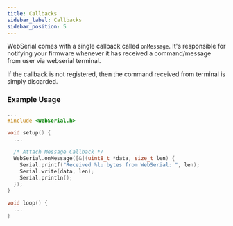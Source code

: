 ```yaml
---
title: Callbacks
sidebar_label: Callbacks
sidebar_position: 5
---
```


WebSerial comes with a single callback called `onMessage`. It's responsible for notifying your firmware whenever it has received a command/message from user via webserial terminal.

If the callback is not registered, then the command received from terminal is simply discarded.

### Example Usage

```cpp
...
#include <WebSerial.h>

void setup() {
  ...

  /* Attach Message Callback */
  WebSerial.onMessage([&](uint8_t *data, size_t len) {
    Serial.printf("Received %lu bytes from WebSerial: ", len);
    Serial.write(data, len);
    Serial.println();
  });
}

void loop() {
  ...
}
```
